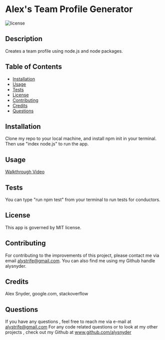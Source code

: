 # Alex's Team Profile Generator
![license](https://img.shields.io/badge/license-MIT-orange.svg)

## Description

Creates a team profile using node.js and node packages.

## Table of Contents

* [Installation](#installation)
* [Usage](#usage)
* [Tests](#tests)
* [License](#license)
* [Contributing](#contributing)
* [Credits](#credits)
* [Questions](#questions)

## Installation
Clone my repo to your local machine, and install npm init in your terminal. Then use "index node.js" to run the app.

## Usage

[Walkthrough Video](https://github.com/AlySnyder/Team-Portfolio-Generator/raw/main/team-profile-generator.mov)

## Tests

You can type "run npm test" from your terminal to run tests for conductors. 

## License

This app is governed by MIT license.

## Contributing

For contributing to the improvements of this project, please contact me via email alystrife@gmail.com. You can also find me using my Github handle alysnyder.

## Credits 

Alex Snyder, google.com, stackoverflow 

## Questions

If you have any questions , feel free to reach me via e-mail at alystrife@gmail.com For any code related questions or to look at my other projects , check out my Github at www.github.com/alysnyder
